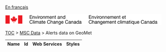 [En français](geomet-alerts_fr.md)

![ECCC logo](../../img_eccc-logo.png)

[TOC](../../readme_en.md) > [MSC Data](../readme_en.md) > Alerts data on GeoMet


Name | Id | Web Services | Styles
-----|----|--------------|-------

